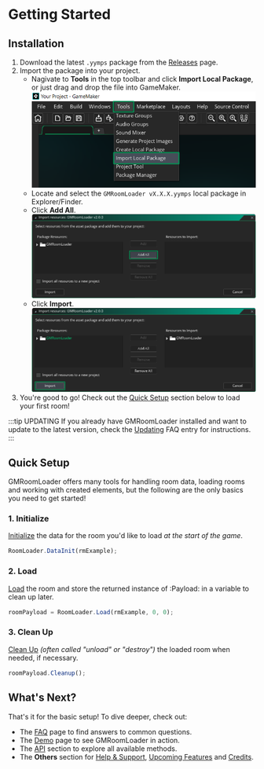 # Getting Started

## Installation
1. Download the latest `.yymps` package from the [Releases](https://github.com/glebtsereteli/GMRoomLoader/releases) page.
2. Import the package into your project.
    * Nagivate to __Tools__ in the top toolbar and click __Import Local Package__, or just drag and drop the file into GameMaker.
    ![alt text](import01.png)
    * Locate and select the `GMRoomLoader vX.X.X.yymps` local package in Explorer/Finder.
    * Click __Add All__.
    ![alt text](import02.png)
    * Click __Import__.
    ![alt text](import03.png)
3. You're good to go! Check out the [Quick Setup](#quick-setup) section below to load your first room!

:::tip UPDATING
If you already have GMRoomLoader installed and want to update to the latest version, check the [Updating](/pages/home/faq/#updating) FAQ entry for instructions.
:::
## Quick Setup
GMRoomLoader offers many tools for handling room data, loading rooms and working with created elements, but the following are the only basics you need to get started!

### 1. Initialize
[Initialize](/pages/api/roomloader/data/#initialization) the data for the room you'd like to load *at the start of the game*.
```js
RoomLoader.DataInit(rmExample);
```
### 2. Load
[Load](/pages/api/roomloader/loading/#load) the room and store the returned instance of :Payload: in a variable to clean up later.
```js
roomPayload = RoomLoader.Load(rmExample, 0, 0);
```
### 3. Clean Up
[Clean Up](/pages/api/payload/cleanup) *(often called "unload" or "destroy")* the loaded room when needed, if necessary.
```js
roomPayload.Cleanup();
```
## What's Next?
That's it for the basic setup! To dive deeper, check out:
* The [FAQ](/pages/home/faq) page to find answers to common questions.
* The [Demo](/pages/home/demo) page to see GMRoomLoader in action.
* The [API](/pages/api/overview) section to explore all available methods.
* The __Others__ section for [Help & Support](/pages/others/helpSupport), [Upcoming Features](/pages/others/upcomingFeatures) and [Credits](/pages/others/credits).
